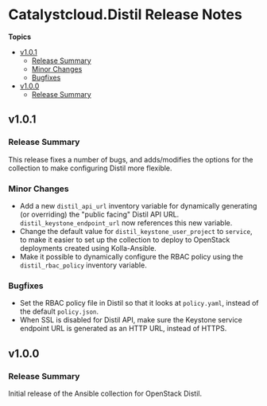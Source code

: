 # Catalystcloud\.Distil Release Notes

**Topics**

- <a href="#v1-0-1">v1\.0\.1</a>
    - <a href="#release-summary">Release Summary</a>
    - <a href="#minor-changes">Minor Changes</a>
    - <a href="#bugfixes">Bugfixes</a>
- <a href="#v1-0-0">v1\.0\.0</a>
    - <a href="#release-summary-1">Release Summary</a>

<a id="v1-0-1"></a>
## v1\.0\.1

<a id="release-summary"></a>
### Release Summary

This release fixes a number of bugs\, and adds/modifies the options for the collection to make configuring Distil more flexible\.

<a id="minor-changes"></a>
### Minor Changes

* Add a new <code>distil\_api\_url</code> inventory variable for dynamically generating \(or overriding\) the \"public facing\" Distil API URL\. <code>distil\_keystone\_endpoint\_url</code> now references this new variable\.
* Change the default value for <code>distil\_keystone\_user\_project</code> to <code>service</code>\, to make it easier to set up the collection to deploy to OpenStack deployments created using Kolla\-Ansible\.
* Make it possible to dynamically configure the RBAC policy using the <code>distil\_rbac\_policy</code> inventory variable\.

<a id="bugfixes"></a>
### Bugfixes

* Set the RBAC policy file in Distil so that it looks at <code>policy\.yaml</code>\, instead of the default <code>policy\.json</code>\.
* When SSL is disabled for Distil API\, make sure the Keystone service endpoint URL is generated as an HTTP URL\, instead of HTTPS\.

<a id="v1-0-0"></a>
## v1\.0\.0

<a id="release-summary-1"></a>
### Release Summary

Initial release of the Ansible collection for OpenStack Distil\.
